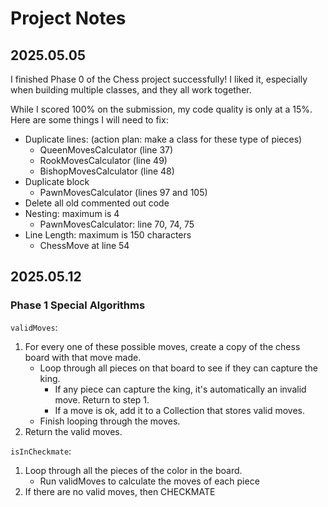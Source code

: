 # Project Notes

## 2025.05.05

I finished Phase 0 of the Chess project successfully! I liked it, especially when building multiple classes, and they all work together.

While I scored 100% on the submission, my code quality is only at a 15%. Here are some things I will need to fix:

- Duplicate lines: (action plan: make a class for these type of pieces)
    - QueenMovesCalculator (line 37)
    - RookMovesCalculator (line 49)
    - BishopMovesCalculator (line 48)
- Duplicate block
    - PawnMovesCalculator (lines 97 and 105)
- Delete all old commented out code
- Nesting: maximum is 4
    - PawnMovesCalculator: line 70, 74, 75
- Line Length: maximum is 150 characters
    - ChessMove at line 54

## 2025.05.12

### Phase 1 Special Algorithms

`validMoves`:
1. For every one of these possible moves, create a copy of the chess board with that move made.
   - Loop through all pieces on that board to see if they can capture the king.
     - If any piece can capture the king, it's automatically an invalid move. Return to step 1.
     - If a move is ok, add it to a Collection that stores valid moves.
   - Finish looping through the moves.
2. Return the valid moves.

`isInCheckmate`:
1. Loop through all the pieces of the color in the board.
   - Run validMoves to calculate the moves of each piece
2. If there are no valid moves, then CHECKMATE